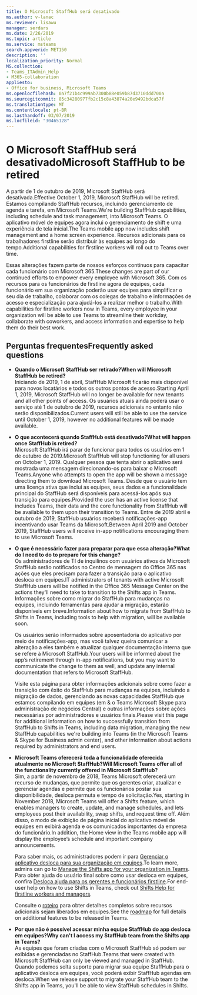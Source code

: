 ```yaml
---
title: O Microsoft StaffHub será desativado
ms.author: v-lanac
ms.reviewer: lisawu
manager: serdars
ms.date: 2/26/2019
ms.topic: article
ms.service: msteams
search.appverid: MET150
description: ''
localization_priority: Normal
MS.collection:
- Teams_ITAdmin_Help
- M365-collaboration
appliesto:
- Office for business, Microsoft Teams
ms.openlocfilehash: 0a7f21b4c999ab7300b88e059b87d3710ddd700a
ms.sourcegitcommit: 85c34280977fb2c15c8a43874a20e9492bdca57f
ms.translationtype: MT
ms.contentlocale: pt-BR
ms.lasthandoff: 03/07/2019
ms.locfileid: "30465128"
---
```

# <a name="microsoft-staffhub-to-be-retired"></a><span data-ttu-id="5871f-102">O Microsoft StaffHub será desativado</span><span class="sxs-lookup"><span data-stu-id="5871f-102">Microsoft StaffHub to be retired</span></span>

<span data-ttu-id="5871f-103">A partir de 1 de outubro de 2019, Microsoft StaffHub será desativada.</span><span class="sxs-lookup"><span data-stu-id="5871f-103">Effective October 1, 2019, Microsoft StaffHub will be retired.</span></span> <span data-ttu-id="5871f-104">Estamos compilando StaffHub recursos, incluindo gerenciamento de agenda e tarefa, em Microsoft Teams.</span><span class="sxs-lookup"><span data-stu-id="5871f-104">We're building StaffHub capabilities, including schedule and task management, into Microsoft Teams.</span></span> <span data-ttu-id="5871f-105">O aplicativo móvel de equipes agora inclui o gerenciamento de shift e uma experiência de tela inicial.</span><span class="sxs-lookup"><span data-stu-id="5871f-105">The Teams mobile app now includes shift management and a home screen experience.</span></span> <span data-ttu-id="5871f-106">Recursos adicionais para os trabalhadores firstline serão distribuir às equipes ao longo do tempo.</span><span class="sxs-lookup"><span data-stu-id="5871f-106">Additional capabilities for firstline workers will roll out to Teams over time.</span></span> 

<span data-ttu-id="5871f-107">Essas alterações fazem parte de nossos esforços contínuos para capacitar cada funcionário com Microsoft 365.</span><span class="sxs-lookup"><span data-stu-id="5871f-107">These changes are part of our continued efforts to empower every employee with Microsoft 365.</span></span> <span data-ttu-id="5871f-108">Com os recursos para os funcionários de firstline agora de equipes, cada funcionário em sua organização poderão usar equipes para simplificar o seu dia de trabalho, colaborar com os colegas de trabalho e informações de acesso e especialização para ajudá-los a realizar melhor o trabalho.</span><span class="sxs-lookup"><span data-stu-id="5871f-108">With capabilities for firstline workers now in Teams, every employee in your organization will be able to use Teams to streamline their workday, collaborate with coworkers, and access information and expertise to help them do their best work.</span></span>

## <a name="frequently-asked-questions"></a><span data-ttu-id="5871f-109">Perguntas frequentes</span><span class="sxs-lookup"><span data-stu-id="5871f-109">Frequently asked questions</span></span>

- <span data-ttu-id="5871f-110">**Quando o Microsoft StaffHub ser retirado?**</span><span class="sxs-lookup"><span data-stu-id="5871f-110">**When will Microsoft StaffHub be retired?**</span></span><br> <span data-ttu-id="5871f-111">Iniciando de 2019, 1 de abril, StaffHub Microsoft ficarão mais disponível para novos locatários e todos os outros pontos de acesso.</span><span class="sxs-lookup"><span data-stu-id="5871f-111">Starting April 1, 2019, Microsoft StaffHub will no longer be available for new tenants and all other points of access.</span></span> <span data-ttu-id="5871f-112">Os usuários atuais ainda poderá usar o serviço até 1 de outubro de 2019, recursos adicionais no entanto não serão disponibilizados.</span><span class="sxs-lookup"><span data-stu-id="5871f-112">Current users will still be able to use the service until October 1, 2019, however no additional features will be made available.</span></span>

- <span data-ttu-id="5871f-113">**O que acontecerá quando StaffHub está desativado?**</span><span class="sxs-lookup"><span data-stu-id="5871f-113">**What will happen once StaffHub is retired?**</span></span><br><span data-ttu-id="5871f-114">Microsoft StaffHub irá parar de funcionar para todos os usuários em 1 de outubro de 2019.</span><span class="sxs-lookup"><span data-stu-id="5871f-114">Microsoft StaffHub will stop functioning for all users on October 1, 2019.</span></span> <span data-ttu-id="5871f-115">Qualquer pessoa que tenta abrir o aplicativo será mostrada uma mensagem direcionando-os para baixar o Microsoft Teams.</span><span class="sxs-lookup"><span data-stu-id="5871f-115">Anyone who attempts to open the app will be shown a message directing them to download Microsoft Teams.</span></span> <span data-ttu-id="5871f-116">Desde que o usuário tem uma licença ativa que inclui as equipes, seus dados e a funcionalidade principal do StaffHub será disponíveis para acessá-los após sua transição para equipes.</span><span class="sxs-lookup"><span data-stu-id="5871f-116">Provided the user has an active license that includes Teams, their data and the core functionality from StaffHub will be available to them upon their transition to Teams.</span></span>
<span data-ttu-id="5871f-117">Entre de 2019 abril e outubro de 2019, StaffHub usuários receberá notificações-app incentivando usar Teams da Microsoft.</span><span class="sxs-lookup"><span data-stu-id="5871f-117">Between April 2019 and October 2019, StaffHub users will receive in-app notifications encouraging them to use Microsoft Teams.</span></span>

- <span data-ttu-id="5871f-118">**O que é necessário fazer para preparar para que essa alteração?**</span><span class="sxs-lookup"><span data-stu-id="5871f-118">**What do I need to do to prepare for this change?**</span></span><br><span data-ttu-id="5871f-119">Os administradores de TI de inquilinos com usuários ativos da Microsoft StaffHub serão notificados no Centro de mensagem do Office 365 nas ações que eles precisam para fazer a transição para o aplicativo desloca em equipes.</span><span class="sxs-lookup"><span data-stu-id="5871f-119">IT administrators of tenants with active Microsoft StaffHub users will be notified in the Office 365 Message Center on the actions they'll need to take to transition to the Shifts app in Teams.</span></span> <span data-ttu-id="5871f-120">Informações sobre como migrar do StaffHub para mudanças na equipes, incluindo ferramentas para ajudar a migração, estarão disponíveis em breve.</span><span class="sxs-lookup"><span data-stu-id="5871f-120">Information about how to migrate from StaffHub to Shifts in Teams, including tools to help with migration, will be available soon.</span></span>

    <span data-ttu-id="5871f-121">Os usuários serão informados sobre aposentadoria do aplicativo por meio de notificações-app, mas você talvez queira comunicar a alteração a eles também e atualizar qualquer documentação interna que se refere à Microsoft StaffHub.</span><span class="sxs-lookup"><span data-stu-id="5871f-121">Your users will be informed about the app’s retirement through in-app notifications, but you may want to communicate the change to them as well, and update any internal documentation that refers to Microsoft StaffHub.</span></span>

    <span data-ttu-id="5871f-122">Visite esta página para obter informações adicionais sobre como fazer a transição com êxito do StaffHub para mudanças na equipes, incluindo a migração de dados, gerenciando as novas capacidades StaffHub que estamos compilando em equipes (em & o Teams Microsoft Skype para administração de negócios Central) e outras informações sobre ações necessárias por administradores e usuários finais.</span><span class="sxs-lookup"><span data-stu-id="5871f-122">Please visit this page for additional information on how to successfully transition from StaffHub to Shifts in Teams, including data migration, managing the new StaffHub capabilities we're building into Teams (in the Microsoft Teams & Skype for Business admin center), and other information about actions required by administrators and end users.</span></span>

- <span data-ttu-id="5871f-123">**Microsoft Teams oferecerá toda a funcionalidade oferecida atualmente no Microsoft StaffHub?**</span><span class="sxs-lookup"><span data-stu-id="5871f-123">**Will Microsoft Teams offer all of the functionality currently offered in Microsoft StaffHub?**</span></span><br><span data-ttu-id="5871f-124">Sim, a partir de novembro de 2018, Teams Microsoft oferecerá um recurso de mudanças, que permite que os gerentes criar, atualizar e gerenciar agendas e permite que os funcionários postar sua disponibilidade, desloca permuta e tempo de solicitação.</span><span class="sxs-lookup"><span data-stu-id="5871f-124">Yes, starting in November 2018, Microsoft Teams will offer a Shifts feature, which enables managers to create, update, and manage schedules, and lets employees post their availability, swap shifts, and request time off.</span></span> <span data-ttu-id="5871f-125">Além disso, o modo de exibição de página inicial do aplicativo móvel de equipes em exibirá agenda e os comunicados importantes da empresa do funcionário.</span><span class="sxs-lookup"><span data-stu-id="5871f-125">In addition, the Home view in the Teams mobile app will display the employee’s schedule and important company announcements.</span></span> 

    <span data-ttu-id="5871f-126">Para saber mais, os administradores podem ir para [Gerenciar o aplicativo desloca para sua organização em equipes](manage-the-shifts-app-for-your-organization-in-teams.md).</span><span class="sxs-lookup"><span data-stu-id="5871f-126">To learn more, admins can go to [Manage the Shifts app for your organization in Teams](manage-the-shifts-app-for-your-organization-in-teams.md).</span></span> <span data-ttu-id="5871f-127">Para obter ajuda do usuário final sobre como usar desloca em equipes, confira [Desloca ajuda para os gerentes e funcionários firstline](https://support.office.com/article/apps-and-services-cc1fba57-9900-4634-8306-2360a40c665b).</span><span class="sxs-lookup"><span data-stu-id="5871f-127">For end-user help on how to use Shifts in Teams, check out [Shifts Help for firstline workers and managers](https://support.office.com/article/apps-and-services-cc1fba57-9900-4634-8306-2360a40c665b).</span></span> 

    <span data-ttu-id="5871f-128">Consulte o [roteiro](https://www.microsoft.com/microsoft-365/roadmap?filters=) para obter detalhes completos sobre recursos adicionais sejam liberados em equipes.</span><span class="sxs-lookup"><span data-stu-id="5871f-128">See the [roadmap](https://www.microsoft.com/microsoft-365/roadmap?filters=) for full details on additional features to be released in Teams.</span></span>

- <span data-ttu-id="5871f-129">**Por que não é possível acessar minha equipe StaffHub do app desloca em equipes?**</span><span class="sxs-lookup"><span data-stu-id="5871f-129">**Why can't I access my StaffHub team from the Shifts app in Teams?**</span></span><br><span data-ttu-id="5871f-130">As equipes que foram criadas com o Microsoft StaffHub só podem ser exibidas e gerenciadas no StaffHub.</span><span class="sxs-lookup"><span data-stu-id="5871f-130">Teams that were created with Microsoft StaffHub can only be viewed and managed in StaffHub.</span></span> <span data-ttu-id="5871f-131">Quando podemos solta suporte para migrar sua equipe StaffHub para o aplicativo desloca em equipes, você poderá exibir StaffHub agendas em desloca.</span><span class="sxs-lookup"><span data-stu-id="5871f-131">When we release support to migrate your StaffHub team to the Shifts app in Teams, you'll be able to view StaffHub schedules in Shifts.</span></span> 
